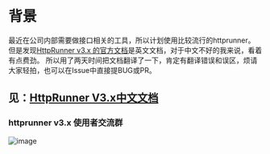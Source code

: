 

# 背景
最近在公司内部需要做接口相关的工具，所以计划使用比较流行的httprunner。
但是发现[HttpRunner v3.x 的官方文档](https://docs.httprunner.org/)是英文文档，对于中文不好的我来说，看着有点费劲。
所以用了两天时间把文档翻译了一下，肯定有翻译错误和误区，烦请大家轻拍，也可以在Issue中直接提BUG或PR。

## 见：**[HttpRunner V3.x中文文档](https://www.ontheway.cool/HttpRunner3DocsForCN/)**


### httprunner v3.x 使用者交流群
![image](https://user-images.githubusercontent.com/18527679/164614492-0294960b-700f-4677-a01b-200e98ce9802.png)


